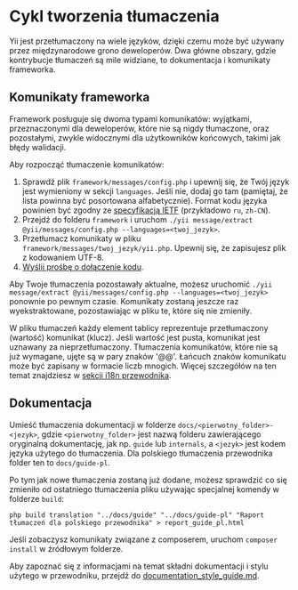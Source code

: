 Cykl tworzenia tłumaczenia
==========================

Yii jest przetłumaczony na wiele języków, dzięki czemu może być używany przez międzynarodowe grono deweloperów. Dwa główne obszary, 
gdzie kontrybucje tłumaczeń są mile widziane, to dokumentacja i komunikaty frameworka.

Komunikaty frameworka
---------------------

Framework posługuje się dwoma typami komunikatów: wyjątkami, przeznaczonymi dla deweloperów, które nie są nigdy tłumaczone, 
oraz pozostałymi, zwykle widocznymi dla użytkowników końcowych, takimi jak błędy walidacji.

Aby rozpocząć tłumaczenie komunikatów:

1. Sprawdź plik `framework/messages/config.php` i upewnij się, że Twój język jest wymieniony w sekcji `languages`. 
   Jeśli nie, dodaj go tam (pamiętaj, że lista powinna być posortowana alfabetycznie). Format kodu języka powinien być zgodny 
   ze [specyfikacją IETF](https://en.wikipedia.org/wiki/IETF_language_tag) (przykładowo `ru`, `zh-CN`).
2. Przejdź do folderu `framework` i uruchom `./yii message/extract @yii/messages/config.php --languages=<twoj_jezyk>`.
3. Przetłumacz komunikaty w pliku `framework/messages/twoj_jezyk/yii.php`. Upewnij się, że zapisujesz plik z kodowaniem UTF-8.
4. [Wyślij prośbę o dołączenie kodu](git-workflow.md).

Aby Twoje tłumaczenia pozostawały aktualne, możesz uruchomić `./yii message/extract @yii/messages/config.php --languages=<twoj_jezyk>` ponownie po pewnym czasie. 
Komunikaty zostaną jeszcze raz wyekstraktowane, pozostawiając w pliku te, które się nie zmieniły.

W pliku tłumaczeń każdy element tablicy reprezentuje przetłumaczony (wartość) komunikat (klucz). Jeśli wartość jest pusta,
komunikat jest uznawany za nieprzetłumaczony. Tłumaczenia komunikatów, które nie są już wymagane, ujęte są w pary znaków '@@'. 
Łańcuch znaków komunikatu może być zapisany w formacie liczb mnogich. Więcej szczegółów na ten temat znajdziesz w 
[sekcji i18n przewodnika](../guide/tutorial-i18n.md).

Dokumentacja
------------

Umieść tłumaczenia dokumentacji w folderze `docs/<pierwotny_folder>-<jezyk>`, gdzie `<pierwotny_folder>` jest nazwą folderu 
zawierającego oryginalną dokumentację, jak np. `guide` lub `internals`, a `<jezyk>` jest kodem języka użytego do tłumaczenia. 
Dla polskiego tłumaczenia przewodnika folder ten to `docs/guide-pl`.

Po tym jak nowe tłumaczenia zostaną już dodane, możesz sprawdzić co się zmieniło od ostatniego tłumaczenia pliku używając 
specjalnej komendy w folderze `build`:

```
php build translation "../docs/guide" "../docs/guide-pl" "Raport tłumaczeń dla polskiego przewodnika" > report_guide_pl.html
```

Jeśli zobaczysz komunikaty związane z composerem, uruchom `composer install` w źródłowym folderze.

Aby zapoznać się z informacjami na temat składni dokumentacji i stylu użytego w przewodniku, przejdź do [documentation_style_guide.md](../documentation_style_guide.md).
